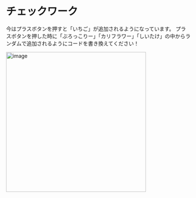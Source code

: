 # チェックワーク

今はプラスボタンを押すと「いちご」が追加されるようになっています。
プラスボタンを押した時に「ぶろっこりー」「カリフラワー」「しいたけ」の中からランダムで追加されるようにコードを書き換えてください！

<img width="382" alt="image" src="https://user-images.githubusercontent.com/28947703/215241193-17c9c26d-1dae-4da3-9c6b-532ed0557374.png">

